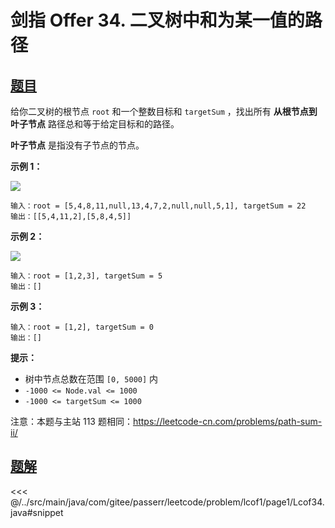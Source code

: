 # 剑指 Offer 34. 二叉树中和为某一值的路径

## [题目](https://leetcode.cn/problems/er-cha-shu-zhong-he-wei-mou-yi-zhi-de-lu-jing-lcof/)
给你二叉树的根节点 `root` 和一个整数目标和 `targetSum` ，找出所有 **从根节点到叶子节点** 路径总和等于给定目标和的路径。

**叶子节点** 是指没有子节点的节点。

**示例 1：**

![](https://assets.leetcode.com/uploads/2021/01/18/pathsumii1.jpg)

```
输入：root = [5,4,8,11,null,13,4,7,2,null,null,5,1], targetSum = 22
输出：[[5,4,11,2],[5,8,4,5]]
```

**示例 2：**

![](https://assets.leetcode.com/uploads/2021/01/18/pathsum2.jpg)

```
输入：root = [1,2,3], targetSum = 5
输出：[]
```

**示例 3：**

```
输入：root = [1,2], targetSum = 0
输出：[]
```

**提示：**

* 树中节点总数在范围 `[0, 5000]` 内
* `-1000 <= Node.val <= 1000`
* `-1000 <= targetSum <= 1000`

注意：本题与主站 113 题相同：<https://leetcode-cn.com/problems/path-sum-ii/>


## [题解](https://github.com/PasseRR/JavaLeetCode/blob/master/src/main/java/com/gitee/passerr/leetcode/problem/lcof1/page1/Lcof34.java)

<<< @/../src/main/java/com/gitee/passerr/leetcode/problem/lcof1/page1/Lcof34.java#snippet
